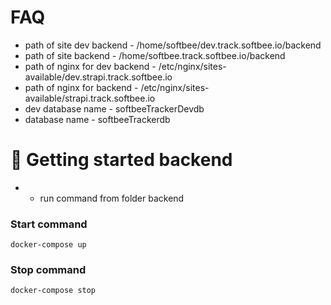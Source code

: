 # FAQ
* path of site dev backend - /home/softbee/dev.track.softbee.io/backend
* path of site backend - /home/softbee.track.softbee.io/backend
* path of nginx for dev backend - /etc/nginx/sites-available/dev.strapi.track.softbee.io
* path of nginx for backend - /etc/nginx/sites-available/strapi.track.softbee.io
* dev database name  - softbeeTrackerDevdb
* database name  - softbeeTrackerdb

# 🚀 Getting started backend

* - run command from folder backend
### Start command
```
docker-compose up
```

### Stop command
```
docker-compose stop
```